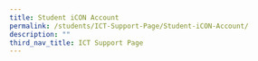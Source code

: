```yaml
---
title: Student iCON Account
permalink: /students/ICT-Support-Page/Student-iCON-Account/
description: ""
third_nav_title: ICT Support Page
---
```

